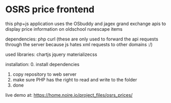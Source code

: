 # OSRS price frontend
this php+js application uses the OSbuddy and jagex grand exchange apis to display price information on oldschool runescape items


dependencies:
php
curl 
(these are only used to forward the api requests through the server because js hates xml requests to other domains :/)


used libraries:
chartjs
jquery
materializecss

installation:
0. install dependencies 
1. copy repository to web server
2. make sure PHP has the right to read and write to the folder
3. done

live demo at: 
https://home.noire.io/project_files/osrs_prices/